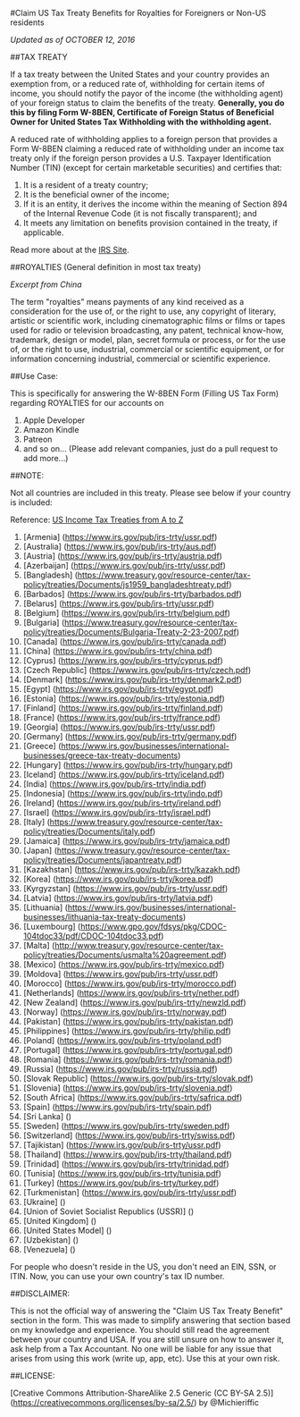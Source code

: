 #Claim US Tax Treaty Benefits for Royalties for Foreigners or Non-US residents

*Updated as of OCTOBER 12, 2016*

##TAX TREATY

If a tax treaty between the United States and your country provides an exemption from, or a reduced rate of, withholding for certain items of income, you should notify the payor of the income (the withholding agent) of your foreign status to claim the benefits of the treaty. **Generally, you do this by filing Form W-8BEN, Certificate of Foreign Status of Beneficial Owner for United States Tax Withholding with the withholding agent.**

A reduced rate of withholding applies to a foreign person that provides a Form W-8BEN claiming a reduced rate of withholding under an income tax treaty only if the foreign person provides a U.S. Taxpayer Identification Number (TIN) (except for certain marketable securities) and certifies that:

1. It is a resident of a treaty country;
2. It is the beneficial owner of the income;
3. If it is an entity, it derives the income within the meaning of Section 894 of the Internal Revenue Code (it is not fiscally transparent); and
4. It meets any limitation on benefits provision contained in the treaty, if applicable.

Read more about at the [IRS Site](https://www.irs.gov/individuals/international-taxpayers/claiming-tax-treaty-benefits).

##ROYALTIES (General definition in most tax treaty)

*Excerpt from China*

The term "royalties" means payments of any kind received as a consideration for the use of, or the right to use, any copyright of literary, artistic or scientific work, including cinematographic films or films or tapes used for radio or television broadcasting, any patent, technical know-how, trademark, design or model, plan, secret formula or process, or for the use of, or the right to use, industrial, commercial or scientific equipment, or for information concerning industrial, commercial or scientific experience.


##Use Case:

This is specifically for answering the W-8BEN Form (Filling US Tax Form) regarding ROYALTIES for our accounts on 

1. Apple Developer 
2. Amazon Kindle 
3. Patreon
4. and so on... (Please add relevant companies, just do a pull request to add more...)

##NOTE:

Not all countries are included in this treaty. Please see below if your country is included:

Reference: [US Income Tax Treaties from A to Z](https://www.irs.gov/businesses/international-businesses/united-states-income-tax-treaties-a-to-z)

[//]: # (//Enumerate countries here)

1. [Armenia] (https://www.irs.gov/pub/irs-trty/ussr.pdf)
2. [Australia] (https://www.irs.gov/pub/irs-trty/aus.pdf)
3. [Austria] (https://www.irs.gov/pub/irs-trty/austria.pdf)
4. [Azerbaijan] (https://www.irs.gov/pub/irs-trty/ussr.pdf)
5. [Bangladesh] (https://www.treasury.gov/resource-center/tax-policy/treaties/Documents/js1959_bangladeshtreaty.pdf)
6. [Barbados] (https://www.irs.gov/pub/irs-trty/barbados.pdf)
7. [Belarus] (https://www.irs.gov/pub/irs-trty/ussr.pdf)
8. [Belgium] (https://www.irs.gov/pub/irs-trty/belgium.pdf)
9. [Bulgaria] (https://www.treasury.gov/resource-center/tax-policy/treaties/Documents/Bulgaria-Treaty-2-23-2007.pdf)
10. [Canada] (https://www.irs.gov/pub/irs-trty/canada.pdf)
11. [China] (https://www.irs.gov/pub/irs-trty/china.pdf)
12. [Cyprus] (https://www.irs.gov/pub/irs-trty/cyprus.pdf)
13. [Czech Republic] (https://www.irs.gov/pub/irs-trty/czech.pdf)
14. [Denmark] (https://www.irs.gov/pub/irs-trty/denmark2.pdf)
15. [Egypt] (https://www.irs.gov/pub/irs-trty/egypt.pdf)
16. [Estonia] (https://www.irs.gov/pub/irs-trty/estonia.pdf)
17. [Finland] (https://www.irs.gov/pub/irs-trty/finland.pdf)
18. [France] (https://www.irs.gov/pub/irs-trty/france.pdf)
19. [Georgia] (https://www.irs.gov/pub/irs-trty/ussr.pdf)
20. [Germany] (https://www.irs.gov/pub/irs-trty/germany.pdf)
21. [Greece] (https://www.irs.gov/businesses/international-businesses/greece-tax-treaty-documents)
22. [Hungary] (https://www.irs.gov/pub/irs-trty/hungary.pdf)
23. [Iceland] (https://www.irs.gov/pub/irs-trty/iceland.pdf)
24. [India] (https://www.irs.gov/pub/irs-trty/india.pdf)
25. [Indonesia] (https://www.irs.gov/pub/irs-trty/indo.pdf)
26. [Ireland] (https://www.irs.gov/pub/irs-trty/ireland.pdf)
27. [Israel] (https://www.irs.gov/pub/irs-trty/israel.pdf)
28. [Italy] (https://www.treasury.gov/resource-center/tax-policy/treaties/Documents/italy.pdf)
29. [Jamaica] (https://www.irs.gov/pub/irs-trty/jamaica.pdf)
30. [Japan] (https://www.treasury.gov/resource-center/tax-policy/treaties/Documents/japantreaty.pdf)
31. [Kazakhstan] (https://www.irs.gov/pub/irs-trty/kazakh.pdf)
32. [Korea] (https://www.irs.gov/pub/irs-trty/korea.pdf)
33. [Kyrgyzstan] (https://www.irs.gov/pub/irs-trty/ussr.pdf)
34. [Latvia] (https://www.irs.gov/pub/irs-trty/latvia.pdf)
35. [Lithuania] (https://www.irs.gov/businesses/international-businesses/lithuania-tax-treaty-documents)
36. [Luxembourg] (https://www.gpo.gov/fdsys/pkg/CDOC-104tdoc33/pdf/CDOC-104tdoc33.pdf)
37. [Malta] (http://www.treasury.gov/resource-center/tax-policy/treaties/Documents/usmalta%20agreement.pdf)
38. [Mexico] (https://www.irs.gov/pub/irs-trty/mexico.pdf)
39. [Moldova] (https://www.irs.gov/pub/irs-trty/ussr.pdf)
40. [Morocco] (https://www.irs.gov/pub/irs-trty/morocco.pdf)
41. [Netherlands] (https://www.irs.gov/pub/irs-trty/nether.pdf)
42. [New Zealand] (https://www.irs.gov/pub/irs-trty/newzld.pdf)
43. [Norway] (https://www.irs.gov/pub/irs-trty/norway.pdf)
44. [Pakistan] (https://www.irs.gov/pub/irs-trty/pakistan.pdf)
45. [Philippines] (https://www.irs.gov/pub/irs-trty/philip.pdf)
46. [Poland] (https://www.irs.gov/pub/irs-trty/poland.pdf)
47. [Portugal] (https://www.irs.gov/pub/irs-trty/portugal.pdf)
48. [Romania] (https://www.irs.gov/pub/irs-trty/romania.pdf)
49. [Russia] (https://www.irs.gov/pub/irs-trty/russia.pdf)
50. [Slovak Republic] (https://www.irs.gov/pub/irs-trty/slovak.pdf)
51. [Slovenia] (https://www.irs.gov/pub/irs-trty/slovenia.pdf)
52. [South Africa] (https://www.irs.gov/pub/irs-trty/safrica.pdf)
53. [Spain] (https://www.irs.gov/pub/irs-trty/spain.pdf)
54. [Sri Lanka] ()
55. [Sweden] (https://www.irs.gov/pub/irs-trty/sweden.pdf)
56. [Switzerland] (https://www.irs.gov/pub/irs-trty/swiss.pdf)
57. [Tajikistan] (https://www.irs.gov/pub/irs-trty/ussr.pdf)
58. [Thailand] (https://www.irs.gov/pub/irs-trty/thailand.pdf)
59. [Trinidad] (https://www.irs.gov/pub/irs-trty/trinidad.pdf)
60. [Tunisia] (https://www.irs.gov/pub/irs-trty/tunisia.pdf)
61. [Turkey] (https://www.irs.gov/pub/irs-trty/turkey.pdf)
62. [Turkmenistan] (https://www.irs.gov/pub/irs-trty/ussr.pdf)
63. [Ukraine] ()
64. [Union of Soviet Socialist Republics (USSR)] ()
65. [United Kingdom] ()
66. [United States Model] ()
67. [Uzbekistan] ()
68. [Venezuela] ()

For people who doesn't reside in the US, you don't need an EIN, SSN, or ITIN. Now, you can use your own country's tax ID number.

[//]: # (Provide instructions on how to get one if they want too.)

##DISCLAIMER:

This is not the official way of answering the "Claim US Tax Treaty Benefit" section in the form. This was made to simplify answering that section based on my knowledge and experience. You should still read the agreement between your country and USA. If you are still unsure on how to answer it, ask help from a Tax Accountant. No one will be liable for any issue that arises from using this work (write up, app, etc). Use this at your own risk.

##LICENSE:

[Creative Commons Attribution-ShareAlike 2.5 Generic (CC BY-SA 2.5)] (https://creativecommons.org/licenses/by-sa/2.5/) by @Michieriffic